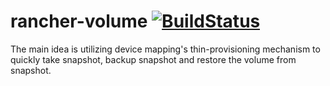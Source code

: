 # rancher-volume [![BuildStatus](http://ci.rancher.io/api/badge/github.com/rancherio/rancher-volume/status.svg?branch=master)](http://ci.rancher.io/github.com/rancherio/rancher-volume)

The main idea is utilizing device mapping's thin-provisioning mechanism to
quickly take snapshot, backup snapshot and restore the volume from snapshot.
